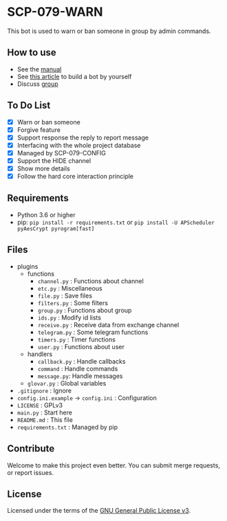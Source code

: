 # SCP-079-WARN

This bot is used to warn or ban someone in group by admin commands.

## How to use

- See the [manual](https://telegra.ph/SCP-079-WARN-12-04)
- See [this article](https://scp-079.org/warn/) to build a bot by yourself
- Discuss [group](https://t.me/SCP_079_CHAT)

## To Do List

- [x] Warn or ban someone
- [x] Forgive feature
- [x] Support response the reply to report message
- [x] Interfacing with the whole project database
- [x] Managed by SCP-079-CONFIG
- [x] Support the HIDE channel
- [x] Show more details
- [x] Follow the hard core interaction principle

## Requirements

- Python 3.6 or higher
- pip: `pip install -r requirements.txt` or `pip install -U APScheduler pyAesCrypt pyrogram[fast]`

## Files

- plugins
    - functions
        - `channel.py` : Functions about channel
        - `etc.py` : Miscellaneous
        - `file.py` : Save files
        - `filters.py` : Some filters
        - `group.py` : Functions about group
        - `ids.py` : Modify id lists
        - `receive.py` : Receive data from exchange channel
        - `telegram.py` : Some telegram functions
        - `timers.py` : Timer functions
        - `user.py` : Functions about user
    - handlers
        - `callback.py` : Handle callbacks
        - `command` : Handle commands
        - `message.py`: Handle messages
    - `glovar.py` : Global variables
- `.gitignore` : Ignore
- `config.ini.example` -> `config.ini` : Configuration
- `LICENSE` : GPLv3
- `main.py` : Start here
- `README.md` : This file
- `requirements.txt` : Managed by pip

## Contribute

Welcome to make this project even better. You can submit merge requests, or report issues.

## License

Licensed under the terms of the [GNU General Public License v3](LICENSE).
